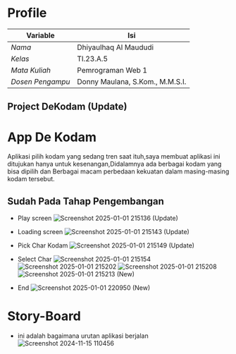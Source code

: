 # Profile
| Variable         |                  Isi              |
|------------------|-----------------------------------|
| *Nama*           |        Dhiyaulhaq Al Maududi      |
| *Kelas*          |              TI.23.A.5            |
| *Mata Kuliah*    |         Pemrograman Web 1         |
| *Dosen Pengampu* |   Donny Maulana, S.Kom., M.M.S.I. |

## Project DeKodam (Update)
# **App De Kodam**
Aplikasi pilih kodam yang sedang tren saat ituh,saya membuat aplikasi ini ditujukan hanya untuk kesenangan,Didalamnya ada berbagai kodam yang bisa dipilih dan Berbagai macam perbedaan kekuatan dalam masing-masing kodam tersebut.

## Sudah Pada Tahap Pengembangan

-  Play screen
![Screenshot 2025-01-01 215136](https://github.com/user-attachments/assets/343e7c8a-3eb9-436f-8d3b-2c22d8d97573)
(Update)

-  Loading screen
![Screenshot 2025-01-01 215143](https://github.com/user-attachments/assets/15e2ad37-a3e8-4fe6-b2e2-379f646803f6)
(Update)

-  Pick Char Kodam
![Screenshot 2025-01-01 215149](https://github.com/user-attachments/assets/96dd7deb-e3aa-431f-9aed-33aa5bffc490)
(Update)

-  Select Char
![Screenshot 2025-01-01 215154](https://github.com/user-attachments/assets/061a3af5-0afe-4d49-a965-0fe6cd36caf2)
![Screenshot 2025-01-01 215202](https://github.com/user-attachments/assets/1ccd8c7c-bbee-4121-a10b-5efc41773fdb)
![Screenshot 2025-01-01 215208](https://github.com/user-attachments/assets/82c30eec-c07a-4e7a-abe0-3bc7614ec9df)
![Screenshot 2025-01-01 215213](https://github.com/user-attachments/assets/639461b2-2610-4452-978f-25093af278eb)
(New)

-  End
![Screenshot 2025-01-01 220950](https://github.com/user-attachments/assets/a2255317-b7ba-41be-948b-44035a929000)
(New)

# Story-Board
-  ini adalah bagaimana urutan aplikasi berjalan 
![Screenshot 2024-11-15 110456](https://github.com/user-attachments/assets/46a82c12-c426-4e86-b5ac-a1038ff30bab)
